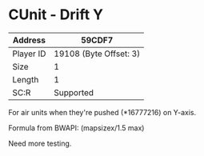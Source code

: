 
#  CUnit - Drift Y
Address   | 59CDF7
----------|-------------
Player ID | 19108 (Byte Offset: 3)
Size 	  | 1
Length 	  | 1
SC:R      | Supported

For air units when they're pushed (*16777216) on Y-axis.

Formula from BWAPI: (mapsizex/1.5 max)

Need more testing.

